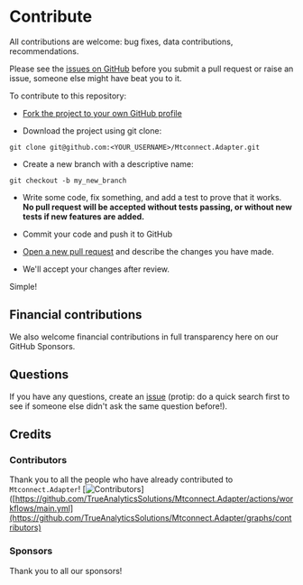 # Contribute

All contributions are welcome: bug fixes, data contributions, recommendations.

Please see the [issues on GitHub](https://github.com/TrueAnalyticsSolutions/Mtconnect.Adapter/issues) before you submit a pull request or raise an issue, someone else might have beat you to it.

To contribute to this repository:

- [Fork the project to your own GitHub profile](https://help.github.com/articles/fork-a-repo/)

- Download the project using git clone:
```
git clone git@github.com:<YOUR_USERNAME>/Mtconnect.Adapter.git
```
- Create a new branch with a descriptive name:
```
git checkout -b my_new_branch
```
- Write some code, fix something, and add a test to prove that it works. **No pull request will be accepted without tests passing, or without new tests if new features are added.**

- Commit your code and push it to GitHub

- [Open a new pull request](https://help.github.com/articles/creating-a-pull-request/) and describe the changes you have made.

- We'll accept your changes after review.

Simple!

## Financial contributions

We also welcome financial contributions in full transparency here on our GitHub Sponsors.

## Questions

If you have any questions, create an [issue](issue) (protip: do a quick search first to see if someone else didn't ask the same question before!).

## Credits

### Contributors

Thank you to all the people who have already contributed to `Mtconnect.Adapter`!
[![Contributors](https://github.com/TrueAnalyticsSolutions/Mtconnect.Adapter/contributors/badges/shields.svg)]([https://github.com/TrueAnalyticsSolutions/Mtconnect.Adapter/actions/workflows/main.yml](https://github.com/TrueAnalyticsSolutions/Mtconnect.Adapter/graphs/contributors)


### Sponsors

Thank you to all our sponsors!

<!-- This `CONTRIBUTING.md` is based on @nayafia's template https://github.com/nayafia/contributing-template -->
